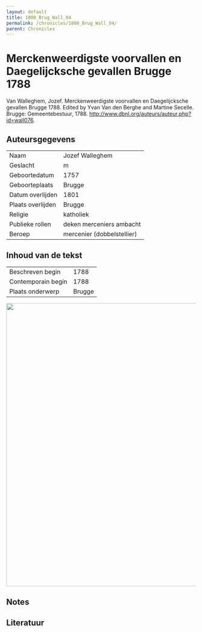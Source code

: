 ```yaml
---
layout: default
title: 1800_Brug_Wall_04
permalink: /chronicles/1800_Brug_Wall_04/
parent: Chronicles
--- 
```



# Merckenweerdigste voorvallen en Daegelijcksche gevallen Brugge 1788 

Van Walleghem, Jozef. Merckenweerdigste voorvallen en Daegelijcksche gevallen Brugge 1788. Edited by Yvan Van den Berghe and Martine Secelle. Brugge: Gemeentebestuur, 1788. http://www.dbnl.org/auteurs/auteur.php?id=wall076. 

## Auteursgegevens 

| | | 
| --------------- | --------------- | 
| Naam | Jozef Walleghem | 
| Geslacht | m | 
| Geboortedatum | 1757 | 
| Geboorteplaats | Brugge | 
| Datum overlijden | 1801 | 
| Plaats overlijden | Brugge | 
| Religie | katholiek | 
| Publieke rollen | deken merceniers ambacht | 
| Beroep | mercenier (dobbelstellier) | 

## Inhoud van de tekst 

| | | 
| --------------- | --------------- | 
| Beschreven begin | 1788 | 
| Contemporain begin | 1788 | 
| Plaats onderwerp | Brugge | 

[<img src="..\..\barplots_chronicles\1800_Brug_Wall_04.jpg" width="750"/>](..\..\barplots_chronicles\1800_Brug_Wall_04.jpg) 

## Notes 

## Literatuur 

